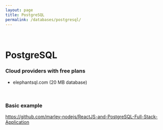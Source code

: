 ```yaml
---
layout: page
title: PostgreSQL
permalink: /databases/postgresql/
---
```


<br/>

# PostgreSQL

### Cloud providers with free plans

- elephantsql.com (20 MB database)

<br/>

### Basic example

https://github.com/marley-nodejs/ReactJS-and-PostgreSQL-Full-Stack-Application
